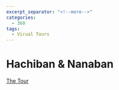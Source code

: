 ```yaml
---
excerpt_separator: "<!--more-->"
categories:
  - 360
tags:
  - Virual Tours
---
```

# Hachiban & Nanaban

[The Tour](https://etrdesign.github.io/Navy-Lodge-Towers/)
